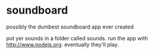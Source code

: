 soundboard
==========

possibly the dumbest soundboard app ever created

put yer sounds in a folder called sounds. run the app with <http://www.nodejs.org>. eventually they'll play.
